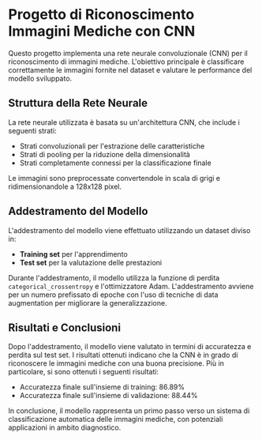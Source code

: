 # Progetto di Riconoscimento Immagini Mediche con CNN

Questo progetto implementa una rete neurale convoluzionale (CNN) per il riconoscimento di immagini mediche. L'obiettivo principale è classificare correttamente le immagini fornite nel dataset e valutare le performance del modello sviluppato.

## Struttura della Rete Neurale

La rete neurale utilizzata è basata su un'architettura CNN, che include i seguenti strati:

- Strati convoluzionali per l'estrazione delle caratteristiche
- Strati di pooling per la riduzione della dimensionalità
- Strati completamente connessi per la classificazione finale

Le immagini sono preprocessate convertendole in scala di grigi e ridimensionandole a 128x128 pixel.

## Addestramento del Modello

L'addestramento del modello viene effettuato utilizzando un dataset diviso in:

- **Training set** per l'apprendimento
- **Test set** per la valutazione delle prestazioni

Durante l'addestramento, il modello utilizza la funzione di perdita `categorical_crossentropy` e l'ottimizzatore Adam. L'addestramento avviene per un numero prefissato di epoche con l'uso di tecniche di data augmentation per migliorare la generalizzazione.

## Risultati e Conclusioni

Dopo l'addestramento, il modello viene valutato in termini di accuratezza e perdita sul test set. I risultati ottenuti indicano che la CNN è in grado di riconoscere le immagini mediche con una buona precisione. Più in particolare, si sono ottenuti i seguenti risultati:

- Accuratezza finale sull'insieme di training: 86.89%
- Accuratezza finale sull'insieme di validazione: 88.44%

In conclusione, il modello rappresenta un primo passo verso un sistema di classificazione automatica delle immagini mediche, con potenziali applicazioni in ambito diagnostico.
